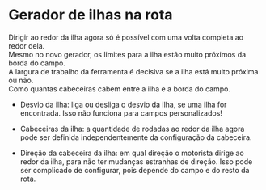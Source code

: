 # Gerador de ilhas na rota

  
Dirigir ao redor da ilha agora só é possível com uma volta completa ao redor dela.  
Mesmo no novo gerador, os limites para a ilha estão muito próximos da borda do campo.  
A largura de trabalho da ferramenta é decisiva se a ilha está muito próxima ou não.  
Como quantas cabeceiras cabem entre a ilha e a borda do campo.  


  

- Desvio da ilha: liga ou desliga o desvio da ilha, se uma ilha for encontrada. Isso não funciona para campos personalizados!  

- Cabeceiras da ilha: a quantidade de rodadas ao redor da ilha agora pode ser definida independentemente da configuração da cabeceira.  

- Direção da cabeceira da ilha: em qual direção o motorista dirige ao redor da ilha, para não ter mudanças estranhas de direção. Isso pode ser complicado de configurar, pois depende do campo e do resto da rota.  


